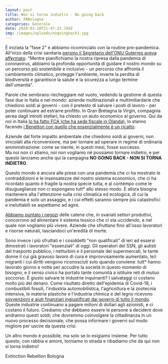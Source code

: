 ```yaml
---
layout: post
title: Non si torna indietro - No going back
author: XRBologna
categories: Generale
date: 2020-03-18T21:47:23.749Z
img: /images/uploads/nogoingback1.jpg
---
```

È iniziata la "fase 2" e abbiamo ricominciato con la routine pre-pandemica.
All'inizo della crisi sanitaria [persino il Segretario dell'ONU Guterres aveva affermato](https://www.ansa.it/ansa2030/notizie/diritti_uguaglianze/2020/04/29/guterres-emissioni-come-covid-lavorare-su-scala-globale_8d0d02fb-ab36-4674-aa24-ff6899102252.html): 
"Mentre pianifichiamo la nostra ripresa dalla pandemia di coronavirus, abbiamo la profonda opportunità di guidare il nostro mondo su un percorso più sostenibile e inclusivo - un percorso che affronta il cambiamento climatico, protegge l'ambiente, inverte la perdita di biodiversità e garantisce la salute e la sicurezza a lungo termine dell'umanità".  
  
Parole che sembrano riecheggiare nel vuoto, vedendo la gestione di questa fase due in Italia e nel mondo: aziende multinazionali e multimiliardarie che chiedono soldi ai governi - con il pretesto di salvare i posti di lavoro - per poter continuare ad estrarre profitto. In Gran Bretagna la Virgin, compagnia aerea dagli introiti stellari, ha chiesto un aiuto economico al governo. Qui da noi in Italia [lo ha fatto FCA (che ha sede fiscale in Olanda)](https://www.agi.it/politica/news/2020-05-16/fca-critiche-aiuti-di-stato-8633171/), lo stanno facendo [i Benetton con quello che essenzialmente è un ricatto](https://ilmanifesto.it/atlantia-rompe-con-il-governo-niente-liquidita-guerra-legale/).  
  
Aziende dal forte impatto ambientale che chiedono soldi ai governi, non vincolati alla riconversione, ma per tornare ad operare in regime di ordinaria amministrazione: come se niente, in questi mesi, fosse successo.  
Ma noi non ci stiamo, noi non vogliamo né possiamo tornare indietro, e per questo lanciamo anche qui la campagna **NO GOING BACK - NON SI TORNA INDIETRO**.
  
Questo mondo è ancora alle prese con una pandemia che ci ha mostrato le contraddizioni e le insensatezze del nostro sistema economico, che ci ha ricordato quanto è fragile la nostra specie tutta, e al contempo come le disuguaglianze non ci espongano tutt* allo stesso modo. E allora bisogna mantenere alta l'attenzione sulla crisi climatica ed ecologica, di cui la pandemia è solo un assaggio, e i cui effetti saranno sempre più catastrofici e ineluttabili se aspettiamo ad agire.  

[Abbiamo puntato i negozi](https://www.facebook.com/XRBologna/posts/683802632410662) delle catene che, in svariati settori produttivi, concorrono ad alimentare il sistema tossico che ci sta uccidendo, e nel quale non vogliamo più vivere. Aziende che sfruttano fino all'osso lavoratori e risorse naturali, lasciandoci un'eredità di morte.  
  
Sono invece i più sfruttati e i cosiddetti "non qualificati" di ieri ad essersi dimostrati i lavoratori "essenziali" di oggi. Gli operatori del SSN, gli autisti del trasporto pubblico, i netturbini e il personale dei supermercati, le tante donne il cui già gravoso lavoro di cura è improvvisamente aumentato, le/i migranti i cui diritti vengono riconosciuti solo quando conviene: tutt* hanno lavorato giorno e notte per accudire la società in questo momento di bisogno, e il senso civico ha portato tante comunità a istituire reti di mutuo soccorso.
È giusto salvare le industrie inquinanti? I salvataggi ci costano molto più del denaro. Come risultato diretto dell'epidemia di Covid-19, i combustibili fossili, l'industria automobilistica, l'agricoltura e la zootecnia intensiva, le materie plastiche e l'industria chimica e del legno ricevono [sovvenzioni e aiuti finanziari ingiustificati dai governi di tutto il mondo](https://www.theguardian.com/environment/2020/apr/17/coronavirus-profiteers-condemned-as-polluters-gain-bailout-billions).
Queste industrie continuano a pagare milioni di dollari agli azionisti, e ci costano il futuro. Crediamo che debbano essere le persone a decidere dove andranno questi soldi; che dovremmo coinvolgere la cittadinanza in un nuovo processo decisionale, che possa informare i governi sul modo migliore per uscire da questa crisi.  
  
Un altro mondo è possibile, ma solo se lo esigiamo insieme. Per tutto questo, con rabbia e amore, torniamo in strada e ribadiamo che da qui 
non si torna indietro!

Extinction Rebellion Bologna